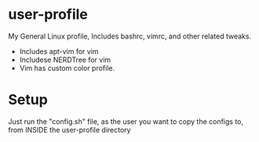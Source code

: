# user-profile
My General Linux profile, Includes bashrc, vimrc, and other related tweaks.

- Includes apt-vim for vim
- Includese NERDTree for vim
- Vim has custom color profile.


# Setup
Just run the "config.sh" file, as the user you want to copy the configs to, from INSIDE the user-profile directory
